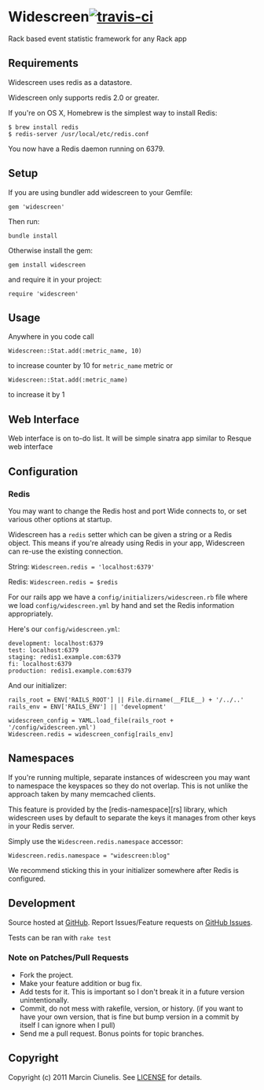 # Widescreen[![travis-ci](https://secure.travis-ci.org/martinciu/widescreen.png?branch=master)](http://travis-ci.org/martinciu/widescreen)
Rack based event statistic framework for any Rack app

## Requirements

Widescreen uses redis as a datastore.

Widescreen only supports redis 2.0 or greater.

If you're on OS X, Homebrew is the simplest way to install Redis:

    $ brew install redis
    $ redis-server /usr/local/etc/redis.conf

You now have a Redis daemon running on 6379.

## Setup

If you are using bundler add widescreen to your Gemfile:

    gem 'widescreen'

Then run:

    bundle install

Otherwise install the gem:

    gem install widescreen

and require it in your project:

    require 'widescreen'

## Usage

Anywhere in you code call
  
    Widescreen::Stat.add(:metric_name, 10)

to increase counter by 10 for `metric_name` metric or
    
    Widescreen::Stat.add(:metric_name)

to increase it by 1

## Web Interface

Web interface is on to-do list. It will be simple sinatra app similar to Resque web interface

## Configuration

### Redis

You may want to change the Redis host and port Wide connects to, or
set various other options at startup.

Widescreen has a `redis` setter which can be given a string or a Redis
object. This means if you're already using Redis in your app, Widescreen
can re-use the existing connection.

String: `Widescreen.redis = 'localhost:6379'`

Redis: `Widescreen.redis = $redis`

For our rails app we have a `config/initializers/widescreen.rb` file where
we load `config/widescreen.yml` by hand and set the Redis information
appropriately.

Here's our `config/widescreen.yml`:

    development: localhost:6379
    test: localhost:6379
    staging: redis1.example.com:6379
    fi: localhost:6379
    production: redis1.example.com:6379

And our initializer:

    rails_root = ENV['RAILS_ROOT'] || File.dirname(__FILE__) + '/../..'
    rails_env = ENV['RAILS_ENV'] || 'development'

    widescreen_config = YAML.load_file(rails_root + '/config/widescreen.yml')
    Widescreen.redis = widescreen_config[rails_env]

## Namespaces

If you're running multiple, separate instances of widescreen you may want
to namespace the keyspaces so they do not overlap. This is not unlike
the approach taken by many memcached clients.

This feature is provided by the [redis-namespace][rs] library, which
widescreen uses by default to separate the keys it manages from other keys
in your Redis server.

Simply use the `Widescreen.redis.namespace` accessor:

    Widescreen.redis.namespace = "widescreen:blog"

We recommend sticking this in your initializer somewhere after Redis
is configured.

## Development

Source hosted at [GitHub](http://github.com/martinciu/widescreen).
Report Issues/Feature requests on [GitHub Issues](http://github.com/martinciu/widescreen/issues).

Tests can be ran with `rake test`

### Note on Patches/Pull Requests

 * Fork the project.
 * Make your feature addition or bug fix.
 * Add tests for it. This is important so I don't break it in a
   future version unintentionally.
 * Commit, do not mess with rakefile, version, or history.
   (if you want to have your own version, that is fine but bump version in a commit by itself I can ignore when I pull)
 * Send me a pull request. Bonus points for topic branches.

## Copyright

Copyright (c) 2011 Marcin Ciunelis. See [LICENSE](https://github.com/martinciu/widescreen/blob/master/LICENSE) for details.
